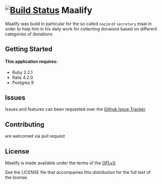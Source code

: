 [![Build Status](https://travis-ci.org/iNeedCode/Maalify.svg?branch=master)](https://travis-ci.org/iNeedCode/Maalify)
Maalify
================

Maalify was build in particular for the so called `nazim` or `secretary` maal in order to help him in his daily work for collecting donaions based on different categories of donations.

Getting Started
---------------

#### This application requires:

- Ruby 2.2.1
- Rails 4.2.0
- Postgres 9


Issues
-------------
Issues and features can been requested over the [Github Issue Tracker](https://github.com/iNeedCode/Maalify/issues).

Contributing
------------
are welcomed via pull request

License
-------
Maalify is made available under the terms of the [GPLv3](https://www.gnu.org/licenses/gpl.html).

See the LICENSE file that accompanies this distribution for the full text of the license.